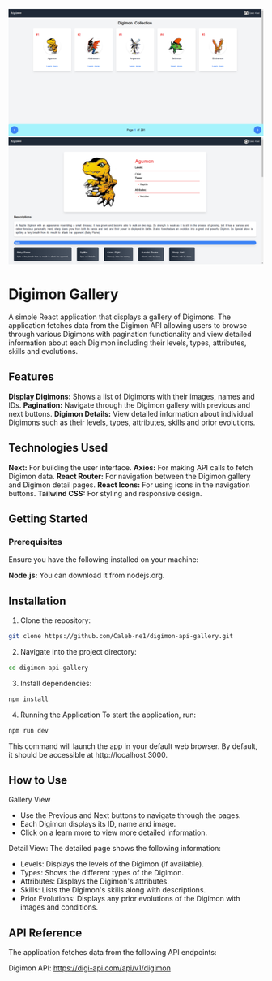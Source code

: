 ![](./src/images/digimon.png)
![](./src/images/digimon-details.png)
# Digimon Gallery
A simple React application that displays a gallery of Digimons. The application fetches data from the Digimon API allowing users to browse through various Digimons with pagination functionality and view detailed information about each Digimon including their levels, types, attributes, skills and evolutions.

## Features
**Display Digimons:** Shows a list of Digimons with their images, names and IDs.
**Pagination:** Navigate through the Digimon gallery with previous and next buttons.
**Digimon Details:** View detailed information about individual Digimons such as their levels, types, attributes, skills and prior evolutions.

## Technologies Used
**Next:** For building the user interface.
**Axios:** For making API calls to fetch Digimon data.
**React Router:** For navigation between the Digimon gallery and Digimon detail pages.
**React Icons:** For using icons in the navigation buttons.
**Tailwind CSS:** For styling and responsive design.

## Getting Started
### Prerequisites
Ensure you have the following installed on your machine:

**Node.js:** You can download it from nodejs.org.

## Installation
1. Clone the repository:
```bash
git clone https://github.com/Caleb-ne1/digimon-api-gallery.git
```

2. Navigate into the project directory:

```bash
cd digimon-api-gallery
```

3. Install dependencies:

```bash
npm install
```

4. Running the Application To start the application, run:

```bash
npm run dev
```
This command will launch the app in your default web browser. By default, it should be accessible at http://localhost:3000.

## How to Use
Gallery View
* Use the Previous and Next buttons to navigate through the pages.
* Each Digimon displays its ID, name and image.
* Click on a learn more to view more detailed information.

Detail View:
The detailed page shows the following information:
* Levels: Displays the levels of the Digimon (if available).
* Types: Shows the different types of the Digimon.
* Attributes: Displays the Digimon's attributes.
* Skills: Lists the Digimon's skills along with descriptions.
* Prior Evolutions: Displays any prior evolutions of the Digimon with images and conditions.

## API Reference
The application fetches data from the following API endpoints:

Digimon API: https://digi-api.com/api/v1/digimon
